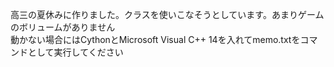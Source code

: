 高三の夏休みに作りました。クラスを使いこなそうとしています。あまりゲームのボリュームがありません<br>
動かない場合にはCythonとMicrosoft Visual C++ 14を入れてmemo.txtをコマンドとして実行してください<br>
